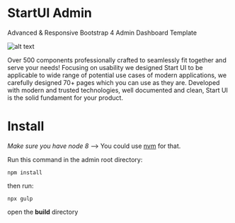 # StartUI Admin

Advanced &amp; Responsive Bootstrap 4 Admin Dashboard Template

![alt text](https://raw.githubusercontent.com/themesanytime/startui-admin/master/preview.png)

Over 500 components professionally crafted to seamlessly fit together and serve your needs! Focusing on usability we designed Start UI to be applicable to wide range of potential use cases of modern applications, we carefully designed 70+ pages which you can use as they are. Developed with modern and trusted technologies, well documented and clean, Start UI is the solid fundament for your product.

# Install

_Make sure you have node 8_ --> You could use [nvm](https://github.com/nvm-sh/nvm) for that.

Run this command in the admin root directory:

```shell
npm install
```

then run:

```shell
npx gulp
```

open the **build** directory
